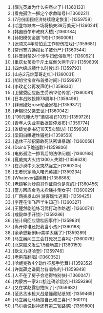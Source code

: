 
1. [曙光英雄为什么突然火了]-[1360133]
1. [看完孤注一掷定个求救暗号]-[1360221]
1. [7月份国民经济持续稳定恢复]-[1359759]
1. [哈登每缺席一场将损失39万美元]-[1360241]
1. [韩国首尔市政府大楼]-[1360184]
1. [孙阳模仿金晨飞吻]-[1360006]
1. [张颂文4年前怕丢工作带伤拍戏]-[1359681]
1. [常州警方通报女子被分尸]-[1360544]
1. [抖音封禁24个涉孕妇低俗账号]-[1360521]
1. [重庆女孩卖千斤土豆倒欠两千斤]-[1359839]
1. [四六级成绩什么时候出]-[1359793]
1. [山东2元炒菜哥走红]-[1360031]
1. [旭旭宝宝宣布首播时间]-[1359997]
1. [李玟老公再发声明]-[1359830]
1. [卫健委回应医生受贿12亿传言]-[1360081]
1. [日本战败投降78周年]-[1359499]
1. [非洲媳妇rose晒全家福]-[1359372]
1. [尹锡悦父亲去世]-[1360042]
1. [“99元睡大厅”酒店被罚10万]-[1359726]
1. [青年人失业率数据暂停发布]-[1359774]
1. [省级党委书记10天5次暗访]-[1359936]
1. [梁田自曝遭性骚扰]-[1359553]
1. [退休干部招募敢死队密谋暴动]-[1360058]
1. [Doinb下跪道歉]-[1359806]
1. [电影孤注一掷背后的法律问题]-[1360168]
1. [夏威夷大火约1300人失踪]-[1359628]
1. [在沙漠中头发突然竖立]-[1360205]
1. [王者玩家涌入曙光英雄]-[1359234]
1. [Whatever甜妹舞]-[1358868]
1. [老顾客为炒菜哥作证菜价是真的]-[1360456]
1. [警方回应金毛未拴绳扑倒女子]-[1360029]
1. [广西突发山洪 游客慌忙逃离]-[1359425]
1. [李莲花笛飞声半生知己]-[1360327]
1. [王楚然剧组练习武打动作路透]-[1360074]
1. [成毅单手开锁]-[1359286]
1. [统计局回应碧桂园事件]-[1359831]
1. [离开你谁还把我当小孩]-[1360188]
1. [余承恩新剧be美学太痛了]-[1359289]
1. [马立奥问三三会打死况三喜吗]-[1360076]
1. [北京顺义发生1.5级地震]-[1360159]
1. [欧文力挺哈登]-[1359746]
1. [老男孩翻唱]-[1360352]
1. [哈妮克孜4个动作征服手势舞]-[1359352]
1. [许嵩薛之谦同台各唱各的]-[1359849]
1. [人不在了房子会老得特别快]-[1360047]
1. [内蒙古一家3口接连确诊鼠疫]-[1359396]
1. [又在学赵露思拍照了]-[1359682]
1. [范丞丞水枪大战是懂藏贴纸的]-[1359465]
1. [马立奥让马杨抱自己和三喜]-[1360111]
1. [乌尔善说封神还有第二轮路演]-[1359800]